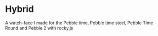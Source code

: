 # Hybrid
A watch-face I made for the Pebble time, Pebble time steel, Pebble Time Round and Pebble 2 with rocky.js
